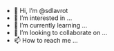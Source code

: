 - 👋 Hi, I’m @sdlavrot
- 👀 I’m interested in ...
- 🌱 I’m currently learning ...
- 💞️ I’m looking to collaborate on ...
- 📫 How to reach me ...

<!---
sdlavrot/sdlavrot is a ✨ special ✨ repository because its `README.md` (this file) appears on your GitHub profile.
You can click the Preview link to take a look at your changes.
--->
